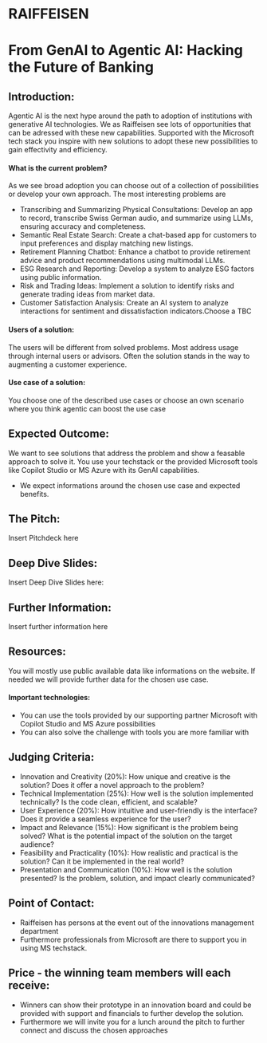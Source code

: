 # RAIFFEISEN
# From GenAI to Agentic AI: Hacking the Future of Banking

## Introduction:
Agentic AI is the next hype around the path to adoption of institutions with generative AI technologies. We as Raiffeisen see lots of opportunities that can be adressed with these new capabilities. Supported with the Microsoft tech stack you inspire with new solutions to adopt these new possibilities to gain effectivity and efficiency.

#### What is the current problem?
As we see broad adoption you can choose out of a collection of possibilities or develop your own approach. The most interesting problems are
* Transcribing and Summarizing Physical Consultations: Develop an app to record, transcribe Swiss German audio, and summarize using LLMs, ensuring accuracy and completeness.
* Semantic Real Estate Search: Create a chat-based app for customers to input preferences and display matching new listings.
* Retirement Planning Chatbot: Enhance a chatbot to provide retirement advice and product recommendations using multimodal LLMs.
* ESG Research and Reporting: Develop a system to analyze ESG factors using public information.
* Risk and Trading Ideas: Implement a solution to identify risks and generate trading ideas from market data.
* Customer Satisfaction Analysis: Create an AI system to analyze interactions for sentiment and dissatisfaction indicators.Choose a TBC

#### Users of a solution: 
The users will be different from solved problems. Most address usage through internal users or advisors. Often the solution stands in the way to augmenting a customer experience.

#### Use case of a solution: 
You choose one of the described use cases or choose an own scenario where you think agentic can boost the use case

## Expected Outcome:

We want to see solutions that address the problem and show a feasable approach to solve it. You use your techstack or the provided Microsoft tools like Copilot Studio or MS Azure with its GenAI capabilities. 
* We expect informations around the chosen use case and expected benefits.

## The Pitch:

Insert Pitchdeck here

## Deep Dive Slides:

Insert Deep Dive Slides here:

## Further Information:

Insert further information here

## Resources:

You will mostly use public available data like informations on the website. If needed we will provide further data for the chosen use case.

#### Important technologies: 
* You can use the tools provided by our supporting partner Microsoft with Copilot Studio and MS Azure possibilities
* You can also solve the challenge with tools you are more familiar with 

## Judging Criteria:

* Innovation and Creativity (20%): How unique and creative is the solution? Does it offer a novel approach to the problem?
* Technical Implementation (25%): How well is the solution implemented technically? Is the code clean, efficient, and scalable?
* User Experience (20%): How intuitive and user-friendly is the interface? Does it provide a seamless experience for the user?
* Impact and Relevance (15%): How significant is the problem being solved? What is the potential impact of the solution on the target audience?
* Feasibility and Practicality (10%): How realistic and practical is the solution? Can it be implemented in the real world?
* Presentation and Communication (10%): How well is the solution presented? Is the problem, solution, and impact clearly communicated?


## Point of Contact:

* Raiffeisen has persons at the event out of the innovations management department
* Furthermore professionals from Microsoft are there to support you in using MS techstack.


## Price - the winning team members will each receive:

* Winners can show their prototype in an innovation board and could be provided with support and financials to further develop the solution.
* Furthermore we will invite you for a lunch around the pitch to further connect and discuss the chosen approaches

